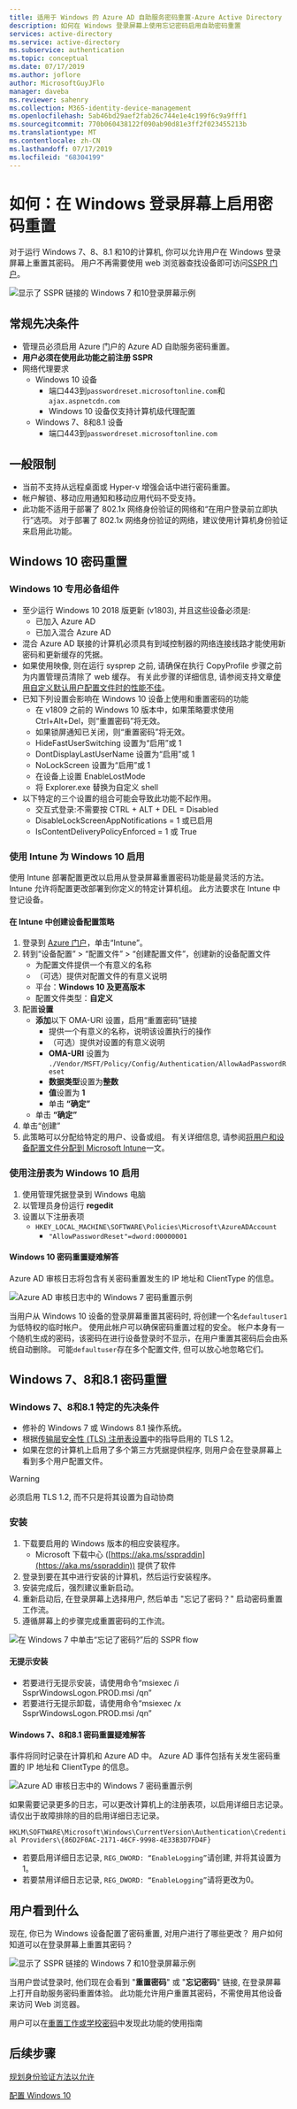 ```yaml
---
title: 适用于 Windows 的 Azure AD 自助服务密码重置-Azure Active Directory
description: 如何在 Windows 登录屏幕上使用忘记密码启用自助密码重置
services: active-directory
ms.service: active-directory
ms.subservice: authentication
ms.topic: conceptual
ms.date: 07/17/2019
ms.author: joflore
author: MicrosoftGuyJFlo
manager: daveba
ms.reviewer: sahenry
ms.collection: M365-identity-device-management
ms.openlocfilehash: 5ab46bd29aef2fab26c744e1e4c199f6c9a9fff1
ms.sourcegitcommit: 770b060438122f090ab90d81e3ff2f023455213b
ms.translationtype: MT
ms.contentlocale: zh-CN
ms.lasthandoff: 07/17/2019
ms.locfileid: "68304199"
---
```

# <a name="how-to-enable-password-reset-from-the-windows-login-screen"></a>如何：在 Windows 登录屏幕上启用密码重置

对于运行 Windows 7、8、8.1 和10的计算机, 你可以允许用户在 Windows 登录屏幕上重置其密码。 用户不再需要使用 web 浏览器查找设备即可访问[SSPR 门户](https://aka.ms/sspr)。

![显示了 SSPR 链接的 Windows 7 和10登录屏幕示例](./media/howto-sspr-windows/windows-reset-password.png)

## <a name="general-prerequisites"></a>常规先决条件

- 管理员必须启用 Azure 门户的 Azure AD 自助服务密码重置。
- **用户必须在使用此功能之前注册 SSPR**
- 网络代理要求
   - Windows 10 设备 
       - 端口443到`passwordreset.microsoftonline.com`和`ajax.aspnetcdn.com`
       - Windows 10 设备仅支持计算机级代理配置
   - Windows 7、8和8.1 设备
       - 端口443到`passwordreset.microsoftonline.com`

## <a name="general-limitations"></a>一般限制

- 当前不支持从远程桌面或 Hyper-v 增强会话中进行密码重置。
- 帐户解锁、移动应用通知和移动应用代码不受支持。
- 此功能不适用于部署了 802.1x 网络身份验证的网络和“在用户登录前立即执行”选项。 对于部署了 802.1x 网络身份验证的网络，建议使用计算机身份验证来启用此功能。

## <a name="windows-10-password-reset"></a>Windows 10 密码重置

### <a name="windows-10-specific-prerequisites"></a>Windows 10 专用必备组件

- 至少运行 Windows 10 2018 版更新 (v1803), 并且这些设备必须是:
    - 已加入 Azure AD
    - 已加入混合 Azure AD
- 混合 Azure AD 联接的计算机必须具有到域控制器的网络连接线路才能使用新密码和更新缓存的凭据。
- 如果使用映像, 则在运行 sysprep 之前, 请确保在执行 CopyProfile 步骤之前为内置管理员清除了 web 缓存。 有关此步骤的详细信息, 请参阅支持文章[使用自定义默认用户配置文件时的性能不佳](https://support.microsoft.com/help/4056823/performance-issue-with-custom-default-user-profile)。
- 已知下列设置会影响在 Windows 10 设备上使用和重置密码的功能
    - 在 v1809 之前的 Windows 10 版本中，如果策略要求使用 Ctrl+Alt+Del，则“重置密码”将无效。 
    - 如果锁屏通知已关闭，则“重置密码”将无效。 
    - HideFastUserSwitching 设置为“启用”或 1
    - DontDisplayLastUserName 设置为“启用”或 1
    - NoLockScreen 设置为“启用”或 1
    - 在设备上设置 EnableLostMode
    - 将 Explorer.exe 替换为自定义 shell
- 以下特定的三个设置的组合可能会导致此功能不起作用。
    - 交互式登录:不需要按 CTRL + ALT + DEL = Disabled
    - DisableLockScreenAppNotifications = 1 或已启用
    - IsContentDeliveryPolicyEnforced = 1 或 True 

### <a name="enable-for-windows-10-using-intune"></a>使用 Intune 为 Windows 10 启用

使用 Intune 部署配置更改以启用从登录屏幕重置密码功能是最灵活的方法。 Intune 允许将配置更改部署到你定义的特定计算机组。 此方法要求在 Intune 中登记设备。

#### <a name="create-a-device-configuration-policy-in-intune"></a>在 Intune 中创建设备配置策略

1. 登录到 [Azure 门户](https://portal.azure.com)，单击“Intune”。 
1. 转到“设备配置”   >   “配置文件” >   “创建配置文件”，创建新的设备配置文件
   - 为配置文件提供一个有意义的名称
   - （可选）提供对配置文件的有意义说明
   - 平台：**Windows 10 及更高版本**
   - 配置文件类型：**自定义**
1. 配置**设置**
   - **添加**以下 OMA-URI 设置，启用“重置密码”链接
      - 提供一个有意义的名称，说明该设置执行的操作
      - （可选）提供对设置的有意义说明
      - **OMA-URI** 设置为 `./Vendor/MSFT/Policy/Config/Authentication/AllowAadPasswordReset`
      - **数据类型**设置为**整数**
      - **值**设置为 **1**
      - 单击 **“确定”**
   - 单击 **“确定”**
1. 单击“创建” 
1. 此策略可以分配给特定的用户、设备或组。 有关详细信息, 请参阅[将用户和设备配置文件分配到 Microsoft Intune](https://docs.microsoft.com/intune/device-profile-assign)一文。

### <a name="enable-for-windows-10-using-the-registry"></a>使用注册表为 Windows 10 启用

1. 使用管理凭据登录到 Windows 电脑
1. 以管理员身份运行 **regedit**
1. 设置以下注册表项
   - `HKEY_LOCAL_MACHINE\SOFTWARE\Policies\Microsoft\AzureADAccount`
      - `"AllowPasswordReset"=dword:00000001`


#### <a name="troubleshooting-windows-10-password-reset"></a>Windows 10 密码重置疑难解答

Azure AD 审核日志将包含有关密码重置发生的 IP 地址和 ClientType 的信息。

![Azure AD 审核日志中的 Windows 7 密码重置示例](media/howto-sspr-windows/windows-7-sspr-azure-ad-audit-log.png)

当用户从 Windows 10 设备的登录屏幕重置其密码时, 将创建一个名`defaultuser1`为低特权的临时帐户。 使用此帐户可以确保密码重置过程的安全。 帐户本身有一个随机生成的密码，该密码在进行设备登录时不显示，在用户重置其密码后会由系统自动删除。 可能`defaultuser`存在多个配置文件, 但可以放心地忽略它们。

## <a name="windows-7-8-and-81-password-reset"></a>Windows 7、8和8.1 密码重置

### <a name="windows-7-8-and-81-specific-prerequisites"></a>Windows 7、8和8.1 特定的先决条件

- 修补的 Windows 7 或 Windows 8.1 操作系统。
- 根据[传输层安全性 (TLS) 注册表设置](https://docs.microsoft.com/windows-server/security/tls/tls-registry-settings#tls-12)中的指导启用的 TLS 1.2。
- 如果在您的计算机上启用了多个第三方凭据提供程序, 则用户会在登录屏幕上看到多个用户配置文件。

> [!WARNING]
> 必须启用 TLS 1.2, 而不只是将其设置为自动协商

### <a name="install"></a>安装

1. 下载要启用的 Windows 版本的相应安装程序。
   - Microsoft 下载中心 ([https://aka.ms/sspraddin](https://aka.ms/sspraddin)) 提供了软件
1. 登录到要在其中进行安装的计算机，然后运行安装程序。
1. 安装完成后，强烈建议重新启动。
1. 重新启动后, 在登录屏幕上选择用户, 然后单击 "忘记了密码？" 启动密码重置工作流。
1. 遵循屏幕上的步骤完成重置密码的工作流。

![在 Windows 7 中单击“忘记了密码?”后的 SSPR flow](media/howto-sspr-windows/windows-7-sspr.png)

#### <a name="silent-installation"></a>无提示安装

- 若要进行无提示安装，请使用命令“msiexec /i SsprWindowsLogon.PROD.msi /qn”
- 若要进行无提示卸载，请使用命令“msiexec /x SsprWindowsLogon.PROD.msi /qn”

#### <a name="troubleshooting-windows-7-8-and-81-password-reset"></a>Windows 7、8和8.1 密码重置疑难解答

事件将同时记录在计算机和 Azure AD 中。 Azure AD 事件包括有关发生密码重置的 IP 地址和 ClientType 的信息。

![Azure AD 审核日志中的 Windows 7 密码重置示例](media/howto-sspr-windows/windows-7-sspr-azure-ad-audit-log.png)

如果需要记录更多的日志，可以更改计算机上的注册表项，以启用详细日志记录。 请仅出于故障排除的目的启用详细日志记录。

`HKLM\SOFTWARE\Microsoft\Windows\CurrentVersion\Authentication\Credential Providers\{86D2F0AC-2171-46CF-9998-4E33B3D7FD4F}`

- 若要启用详细日志记录, `REG_DWORD: “EnableLogging”`请创建, 并将其设置为1。
- 若要禁用详细日志记录, `REG_DWORD: “EnableLogging”`请将更改为0。

## <a name="what-do-users-see"></a>用户看到什么

现在, 你已为 Windows 设备配置了密码重置, 对用户进行了哪些更改？ 用户如何知道可以在登录屏幕上重置其密码？

![显示了 SSPR 链接的 Windows 7 和10登录屏幕示例](./media/howto-sspr-windows/windows-reset-password.png)

当用户尝试登录时, 他们现在会看到 "**重置密码**" 或 "**忘记密码**" 链接, 在登录屏幕上打开自助服务密码重置体验。 此功能允许用户重置其密码，不需使用其他设备来访问 Web 浏览器。

用户可以在[重置工作或学校密码](../user-help/active-directory-passwords-update-your-own-password.md#reset-password-at-sign-in)中发现此功能的使用指南

## <a name="next-steps"></a>后续步骤

[规划身份验证方法以允许](concept-authentication-methods.md)

[配置 Windows 10](https://docs.microsoft.com/windows/configuration/)
